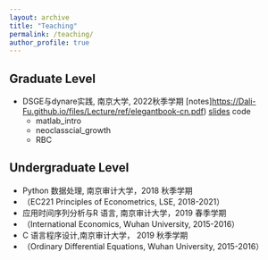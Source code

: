 ```yaml
---
layout: archive
title: "Teaching"
permalink: /teaching/
author_profile: true
---
```


<!--
{% include base_path %}

{% for post in site.teaching reversed %}
  {% include archive-single.html %}
{% endfor %}
-->
## Graduate Level

* DSGE与dynare实践, 南京大学, 2022秋季学期
  [notes]https://Dali-Fu.github.io/files/Lecture/ref/elegantbook-cn.pdf) 
  [slides]( https://Dali-Fu.github.io/files/Lecture/ref/Dynare操作.pptx)
  code
  * matlab_intro
  * neoclasscial_growth
  * RBC

## Undergraduate Level

* Python 数据处理, 南京审计大学，2018 秋季学期
* （EC221 Principles of Econometrics, LSE, 2018-2021）
* 应用时间序列分析与R 语言, 南京审计大学，2019 春季学期
* （International Economics, Wuhan University, 2015-2016）
* C 语言程序设计,南京审计大学， 2019 秋季学期 
* （Ordinary Differential Equations, Wuhan University, 2015-2016）                                                                                                                   
                                                                                                                                                                                                                         


